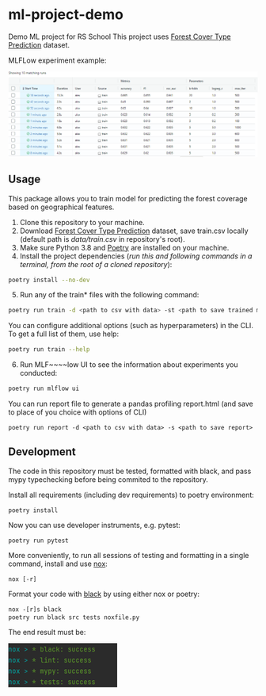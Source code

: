 # ml-project-demo
Demo ML project for RS School
This project uses [Forest Cover Type Prediction](https://www.kaggle.com/competitions/forest-cover-type-prediction/data) dataset.

MLFLow experiment example:

![Alt text](etc/mlflow.png?raw=true)

## Usage
This package allows you to train model for predicting the forest coverage based on geographical features.
1. Clone this repository to your machine.
2. Download [Forest Cover Type Prediction](https://www.kaggle.com/competitions/forest-cover-type-prediction/data) dataset, save train.csv locally (default path is *data/train.csv* in repository's root).
3. Make sure Python 3.8 and [Poetry](https://python-poetry.org/docs/) are installed on your machine.
4. Install the project dependencies (*run this and following commands in a terminal, from the root of a cloned repository*):
```sh
poetry install --no-dev
```
5. Run any of the train* files with the following command:
```sh
poetry run train -d <path to csv with data> -st <path to save trained model>
```
You can configure additional options (such as hyperparameters) in the CLI. To get a full list of them, use help:
```sh
poetry run train --help
```
6. Run MLF~~~~low UI to see the information about experiments you conducted:
```sh
poetry run mlflow ui
```
You can run report file to generate a pandas profiling report.html (and save to place of you choice with options of CLI)
```
poetry run report -d <path to csv with data> -s <path to save report>
```

## Development

The code in this repository must be tested, formatted with black, and pass mypy typechecking before being commited to the repository.

Install all requirements (including dev requirements) to poetry environment:
```
poetry install
```
Now you can use developer instruments, e.g. pytest:
```
poetry run pytest
```
More conveniently, to run all sessions of testing and formatting in a single command, install and use [nox](https://nox.thea.codes/en/stable/): 
```
nox [-r]
```
Format your code with [black](https://github.com/psf/black) by using either nox or poetry:
```
nox -[r]s black
poetry run black src tests noxfile.py
```
The end result must be:

![Alt text](etc/result.png?raw=true)
